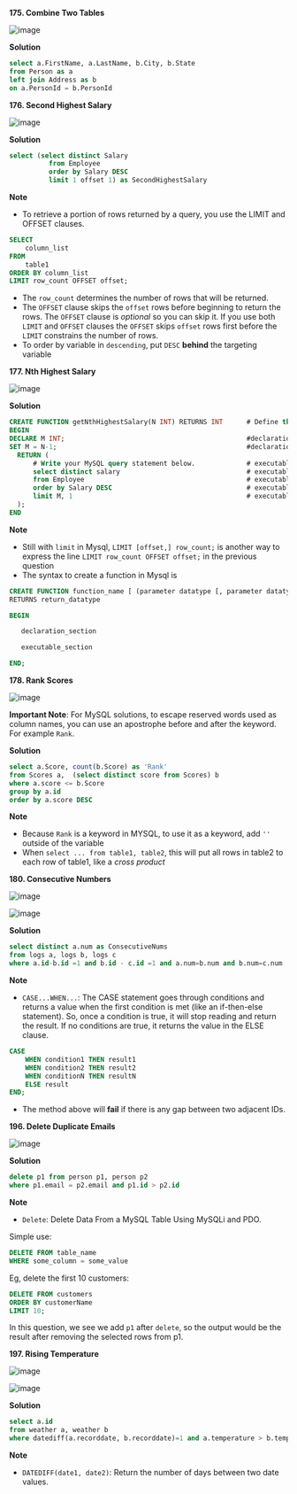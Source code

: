 **175. Combine Two Tables**

![image](https://user-images.githubusercontent.com/51500878/133527179-a0c4fee5-d4c1-49c7-8170-4e7e360f5f6e.png)

**Solution**

```sql
select a.FirstName, a.LastName, b.City, b.State 
from Person as a 
left join Address as b
on a.PersonId = b.PersonId
```

**176. Second Highest Salary**

![image](https://user-images.githubusercontent.com/51500878/133527287-d7fd334f-83b5-4fa3-9aa0-d9f56c4ba4ba.png)

**Solution**

```sql
select (select distinct Salary
          from Employee
          order by Salary DESC
          limit 1 offset 1) as SecondHighestSalary
```

**Note**

- To retrieve a portion of rows returned by a query, you use the LIMIT and OFFSET clauses.
```sql
SELECT 
    column_list
FROM
    table1
ORDER BY column_list
LIMIT row_count OFFSET offset;
```
  - The `row_count` determines the number of rows that will be returned.
  - The `OFFSET` clause skips the `offset` rows before beginning to return the rows. The `OFFSET` clause is _optional_ so you can skip it. If you use both `LIMIT` and `OFFSET` clauses the `OFFSET` skips `offset` rows first before the `LIMIT` constrains the number of rows.
- To order by variable in `descending`, put `DESC` **behind** the targeting variable

**177. Nth Highest Salary**

![image](https://user-images.githubusercontent.com/51500878/133528020-7109230a-eba0-4c28-94aa-755c446d490c.png)

**Solution**

```sql
CREATE FUNCTION getNthHighestSalary(N INT) RETURNS INT      # Define the function
BEGIN
DECLARE M INT;                                              #declaration_section
SET M = N-1;                                                #declaration_section
  RETURN (
      # Write your MySQL query statement below.             # executable_section
      select distinct salary                                # executable_section
      from Employee                                         # executable_section
      order by Salary DESC                                  # executable_section
      limit M, 1                                            # executable_section
  );
END
```

**Note**

- Still with `limit` in Mysql, `LIMIT [offset,] row_count;` is another way to express the line `LIMIT row_count OFFSET offset;` in the previous question
- The syntax to create a function in Mysql is 
```sql
CREATE FUNCTION function_name [ (parameter datatype [, parameter datatype]) ]
RETURNS return_datatype

BEGIN

   declaration_section

   executable_section

END;
```

**178. Rank Scores**

![image](https://user-images.githubusercontent.com/51500878/133528814-b81814ac-6a50-4e57-a717-e84153c09ebd.png)

**Important Note**: For MySQL solutions, to escape reserved words used as column names, you can use an apostrophe before and after the keyword. For example `Rank`.

**Solution**

```sql
select a.Score, count(b.Score) as 'Rank'
from Scores a,  (select distinct score from Scores) b
where a.score <= b.Score
group by a.id
order by a.score DESC
```

**Note**

- Because `Rank` is a keyword in MYSQL, to use it as a keyword, add `''` outside of the variable
- When `select ... from table1, table2`, this will put all rows in table2 to each row of table1, like a _cross product_

**180. Consecutive Numbers**

![image](https://user-images.githubusercontent.com/51500878/133530894-8c2290ee-9bf7-4995-8cb9-c4f87fadff07.png)

![image](https://user-images.githubusercontent.com/51500878/133530901-3f1539f3-12d7-4263-a448-5a2e869410e6.png)

**Solution**

```sql
select distinct a.num as ConsecutiveNums 
from logs a, logs b, logs c
where a.id-b.id =1 and b.id - c.id =1 and a.num=b.num and b.num=c.num
```

**Note**

- `CASE...WHEN...`: The CASE statement goes through conditions and returns a value when the first condition is met (like an if-then-else statement). So, once a condition is true, it will stop reading and return the result. If no conditions are true, it returns the value in the ELSE clause.

```sql
CASE
    WHEN condition1 THEN result1
    WHEN condition2 THEN result2
    WHEN conditionN THEN resultN
    ELSE result
END;
```
- The method above will **fail** if there is any gap between two adjacent IDs.

**196. Delete Duplicate Emails**

![image](https://user-images.githubusercontent.com/51500878/133532133-2df8d6dd-31ec-4e6b-ab2c-3731341eb6bf.png)

**Solution**

```sql
delete p1 from person p1, person p2
where p1.email = p2.email and p1.id > p2.id
```

**Note**

- `Delete`: Delete Data From a MySQL Table Using MySQLi and PDO.

Simple use:
```sql
DELETE FROM table_name
WHERE some_column = some_value
```

Eg, delete the first 10 customers:

```sql
DELETE FROM customers
ORDER BY customerName
LIMIT 10;
```

In this question, we see we add `p1` after `delete`, so the output would be the result after removing the selected rows from p1.


**197. Rising Temperature**

![image](https://user-images.githubusercontent.com/51500878/133532982-def4fabb-db45-4748-8e19-8f90538ed53c.png)

![image](https://user-images.githubusercontent.com/51500878/133532999-8d16921a-75fd-4d05-8564-bcdbea05a368.png)

**Solution**

```sql
select a.id
from weather a, weather b
where datediff(a.recorddate, b.recorddate)=1 and a.temperature > b.temperature
```

**Note**

- `DATEDIFF(date1, date2)`: Return the number of days between two date values.



